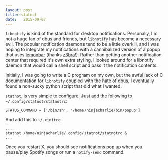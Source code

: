 ```yaml
---
layout: post
title: statnot
date:   2015-09-07
---
```


`libnotify` is kind of the standard for desktop notifications. Personally, I'm not a huge fan of dbus and friends, but `libnotify` has become a necessary evil. The popular notification daemons tend to be a little overkill, and I was hoping to integrate my notifications with a cannibalized version of a popup that uses [lemonbar](https://github.com/LemonBoy/bar) (thanks [z3bra](http://blog.z3bra.org/2014/04/pop-it-up.html)!). Rather than getting another notification center that required it's own extra styling, I looked around for a libnotify daemon that would call a shell script and pass it the notification contents.

Initially, I was going to write a C program on my own, but the awful lack of C documentation for `libnotify` coupled with the hate of dbus, I eventually found a non-sucky python script that did what I wanted.

[`statnot`](https://github.com/halhen/statnot), is very simple to configure. Just add the following to `~/.config/statnot/statnotrc`:

    STATUS_COMMAND = ['/bin/sh', '/home/ninjacharlie/bin/popup']

And add this to `~/.xinitrc`:

    ...
    statnot /home/ninjacharlie/.config/statnot/statnotrc &
    ...

Once you restart X, you should see notifications pop up when you pause/play Spotify songs or run a `notify-send` command.
